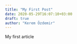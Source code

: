 ```yaml
---
title: "My First Post"
date: 2020-05-29T16:07:10+03:00
draft: true
author: "Kerem Özdemir"
---
```


My first article